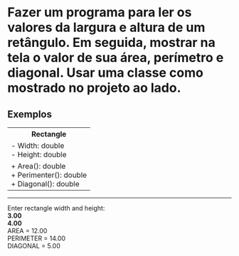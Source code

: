 # Fazer um programa para ler os valores da largura e altura de um retângulo. Em seguida, mostrar na tela o valor de sua área, perímetro e diagonal. Usar uma classe como mostrado no projeto ao lado.

<div>
  <h2>Exemplos</h1>
    <table>
        <tr>
            <th>Rectangle</th>
        </tr>
        <tr>
            <td>- Width: double<br>
                - Height: double
            </td>
        </tr>
        <tr>
            <td>+ Area(): double<br>
                + Perimenter(): double <br>
                + Diagonal(): double 
            </td>
        </tr>
    </table>

  <hr>
  <p>
    Enter rectangle width and height:<br>
    <b>3.00<br>
    4.00</b><br>
    AREA = 12.00<br>
    PERIMETER = 14.00<br>
    DIAGONAL = 5.00<br>
  </p>
    </div>
